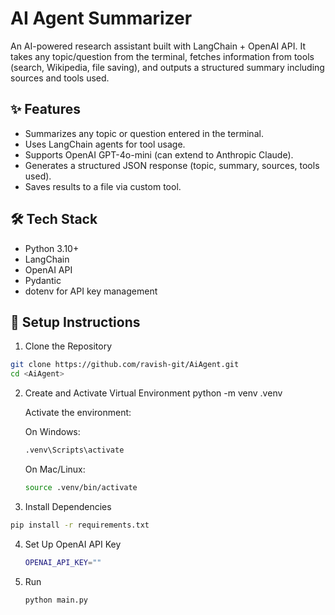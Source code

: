 # AI Agent Summarizer

An AI-powered research assistant built with LangChain + OpenAI API.
It takes any topic/question from the terminal, fetches information from tools (search, Wikipedia, file saving), and outputs a structured summary including sources and tools used.

## ✨ Features
- Summarizes any topic or question entered in the terminal.
- Uses LangChain agents for tool usage.
- Supports OpenAI GPT-4o-mini (can extend to Anthropic Claude).
- Generates a structured JSON response (topic, summary, sources, tools used).
- Saves results to a file via custom tool.

## 🛠️ Tech Stack
- Python 3.10+
- LangChain
- OpenAI API
- Pydantic
- dotenv for API key management

## 🚀 **Setup Instructions**

1. Clone the Repository
  ```bash
  git clone https://github.com/ravish-git/AiAgent.git
  cd <AiAgent>
```
2. Create and Activate Virtual Environment
  python -m venv .venv

    Activate the environment:
    
    On Windows:
    ```bash
    .venv\Scripts\activate
    ```
   
    On Mac/Linux:
    ```bash
    source .venv/bin/activate
    ```

4. Install Dependencies
  ```bash
  pip install -r requirements.txt
  ```

4. Set Up OpenAI API Key
   ```bash
   OPENAI_API_KEY=""
   ```

5. Run
   ```bash
   python main.py
   ```
